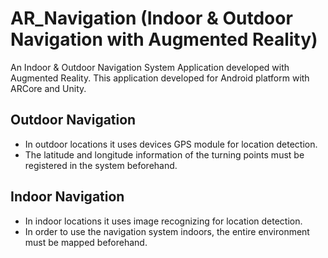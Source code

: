 # AR_Navigation (Indoor & Outdoor Navigation with Augmented Reality)

An Indoor & Outdoor Navigation System Application developed with Augmented Reality. This application developed for Android platform with ARCore and Unity.


## Outdoor Navigation
- In outdoor locations it uses devices GPS module for location detection.
- The latitude and longitude information of the turning points must be registered in the system beforehand.

## Indoor Navigation
- In indoor locations it uses image recognizing for location detection. 
- In order to use the navigation system indoors, the entire environment must be mapped beforehand.


